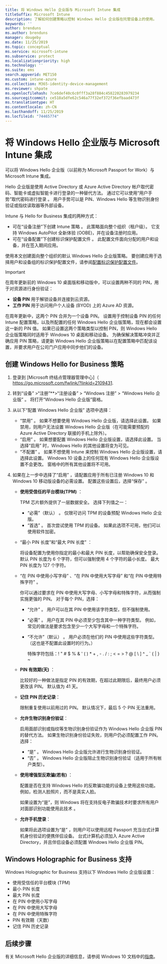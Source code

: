 ```yaml
---
title: 将 Windows Hello 企业版与 Microsoft Intune 集成
titleSuffix: Microsoft Intune
description: 了解如何创建策略以控制 Windows Hello 企业版在托管设备上的使用。
keywords: ''
author: brenduns
ms.author: brenduns
manager: dougeby
ms.date: 11/25/2019
ms.topic: conceptual
ms.service: microsoft-intune
ms.subservice: protect
ms.localizationpriority: high
ms.technology: ''
ms.suite: ems
search.appverid: MET150
ms.custom: intune-azure
ms.collection: M365-identity-device-management
ms.reviewer: shpate
ms.openlocfilehash: 7ce6def40c6c0fff3a28f884c458220283979234
ms.sourcegitcommit: ce518a5dfe62c546a77f32ef372f36efbaad473f
ms.translationtype: HT
ms.contentlocale: zh-CN
ms.lasthandoff: 11/25/2019
ms.locfileid: "74465774"
---
```

# <a name="integrate-windows-hello-for-business-with-microsoft-intune"></a>将 Windows Hello 企业版与 Microsoft Intune 集成  

可以将 Windows Hello 企业版（以前称为 Microsoft Passport for Work）与 Microsoft Intune 集成。

 Hello 企业版是使用 Active Directory 或 Azure Active Directory 帐户取代密码、智能卡或虚拟智能卡进行登录的一种替代方法。 通过它可以使用“用户手势”取代密码进行登录  。 用户手势可以是 PIN、Windows Hello 等生物识别身份验证或指纹读取器等外部设备。

Intune 与 Hello for Business 集成的两种方式：

- 可在“设备注册”下创建 Intune 策略  。 此策略面向整个组织（租户级）。 它支持 Windows AutoPilot 全新体验 (OOBE)，并在设备注册时应用。 
- 可在“设备配置”下创建标识保护配置文件  。 此配置文件面向分配的用户和设备，并在签入期间应用。 

使用本文创建面向整个组织的默认 Windows Hello 企业版策略。 要创建应用于选择用户和设备组的标识保护配置文件，请参阅[配置标识保护配置文件](identity-protection-configure.md)。  

<!--- - You can store authentication certificates in the Windows Hello for Business key storage provider (KSP). For more information, see [Secure resource access with certificate profiles in Microsoft Intune](secure-resource-access-with-certificate-profiles.md). --->

> [!IMPORTANT]
> 在周年更新前的 Windows 10 桌面版和移动版中，可以设置两种不同的 PIN，用于对资源进行身份验证：
> - **设备 PIN** 用于解锁设备并连接到云资源。
> - **工作 PIN** 用于访问用户个人设备 (BYOD) 上的 Azure AD 资源。
> 
> 在周年更新中，这两个 PIN 合并为一个设备 PIN。
> 设置用于控制设备 PIN 的任何 Intune 配置策略，以及所配置的任何 Windows Hello 企业版策略，现在都会设置这一新的 PIN 值。
> 如果已设置这两个策略类型以控制 PIN，则 Windows Hello 企业版策略同时适用于 Windows 10 桌面和移动设备。
> 为确保解决策略冲突并正确应用 PIN 策略，请更新 Windows Hello 企业版策略以在配置策略中匹配该设置，并要求用户在公司门户应用中同步他们的设备。



## <a name="create-a-windows-hello-for-business-policy"></a>创建 Windows Hello for Business 策略

1. 登录到 [Microsoft 终结点管理器管理中心]（ https://go.microsoft.com/fwlink/?linkid=2109431.

2. 转到“设备”  >“注册”**>“注册设备”   > “Windows 注册”   > “Windows Hello 企业版”  。 将打开“Windows Hello 企业版”窗格。

3. 从以下“配置 Windows Hello 企业版”  选项中选择：

    - “禁用”  。 如果不想要使用 Windows Hello 企业版，请选择此设置。 如果禁用，则用户无法设置 Windows Hello 企业版（在可能需要预配的 Azure Active Directory 联接的手机上除外）。
    - “启用”  。 如果想要配置 Windows Hello 企业版设置，请选择此设置。  当选择“启用”  时，Windows Hello 的其他设置将变为可见。
    - “不配置”  。 如果不想使用 Intune 来控制 Windows Hello 企业版设置，请选择此设置。 Windows 10 设备上的任何现有 Windows Hello 企业版设置不会更改。 窗格中的所有其他设置将不可用。

4. 如果在上一步中选择了“启用”  ，请配置应用于所有已注册 Windows 10 和 Windows 10 移动版设备的必需设置。 配置这些设置后，选择“保存”  。

   - **使用受信任的平台模块(TPM)** ：

     TPM 芯片额外提供了一层数据安全。 选择下列值之一：

     - “必需”（默认）  。 仅限可访问 TPM 的设备预配 Windows Hello 企业版。
     - “首选”  。 首次尝试使用 TPM 的设备。 如果此选项不可用，他们可以使用软件加密。

   - “最小 PIN 长度”和“最大 PIN 长度”   ：

     将设备配置为使用你指定的最小和最大 PIN 长度，以帮助确保安全登录。 默认 PIN 长度为 6 个字符，但可以强制使用 4 个字符的最小长度。 最大 PIN 长度为 127 个字符。

   - “在 PIN 中使用小写字母”  、“在 PIN 中使用大写字母”  和“在 PIN 中使用特殊字符”  。

     你可以通过要求在 PIN 中使用大写字母、小写字母和特殊字符，从而强制实施更强的 PIN。 对于每个 PIN，选择：

     - “允许”  。 用户可以在其 PIN 中使用该字符类型，但不强制使用。

     - “必需”  。 用户在其 PIN 中必须至少包含其中一种字符类型。 例如，常见的做法是要求包含至少一个大写字母和一个特殊字符。

     - “不允许”（默认）  。 用户必须在他们的 PIN 中使用这些字符类型。 （这也是不配置此设置时的行为。）

       特殊字符包括：! " # $ % &amp; ' ( ) &#42; + , - . / : ; &lt; = &gt; ? @ [ \ ] ^ _ &#96; { &#124; } ~ 

   - **PIN 有效期(天)** ：

     比较好的一种做法是指定 PIN 的有效期，在超过此期限后，最终用户必须更改该 PIN。 默认值为 41 天。

   - **记住 PIN 历史记录**：

     限制重复使用以前用过的 PIN。 默认情况下，最后 5 个 PIN 无法重用。

   - **允许生物识别身份验证**：

     启用面部识别或指纹等生物识别身份验证作为 Windows Hello 企业版 PIN 的替代方法。 如果生物识别身份验证失败，则用户仍必须配置工作 PIN。 选择：

     - “是”  。 Windows Hello 企业版允许进行生物识别身份验证。
     - “否”  。 Windows Hello 企业版阻止生物识别身份验证（适用于所有帐户类型）。

   - **使用增强型反欺骗(若有)** ：

     配置是否在支持 Windows Hello 的反欺骗功能的设备上使用这些功能。 例如，检测人脸照片，而不是真实人脸。

     如果设置为“是”，则 Windows 将在支持反电子欺骗技术时要求所有用户对面部识别功能使用此技术  。

   - **允许手机登录**：

     如果将此选项设置为“是”  ，则用户可以使用远程 Passport 充当台式计算机身份验证的便携伴侣设备。 台式计算机必须加入 Azure Active Directory，并且伴侣设备必须配置 Windows Hello 企业版 PIN。

## <a name="windows-holographic-for-business-support"></a>Windows Holographic for Business 支持

Windows Holographic for Business 支持以下 Windows Hello 企业版设置：

- 使用受信任的平台模块 (TPM)
- 最小 PIN 长度
- 最大 PIN 长度
- 在 PIN 中使用小写字母
- 在 PIN 中使用大写字母
- 在 PIN 中使用特殊字符
- PIN 有效期（天数）
- 记住 PIN 历史记录

## <a name="next-steps"></a>后续步骤

有关 Microsoft Hello 企业版的详细信息，请参阅 Windows 10 文档中的[指南](https://technet.microsoft.com/library/mt589441.aspx)。
